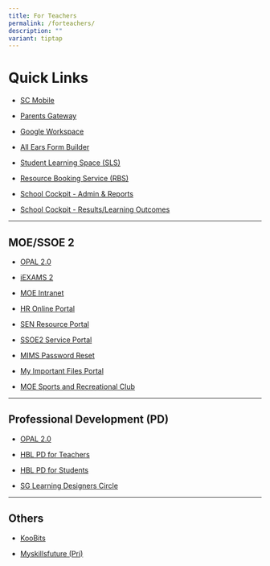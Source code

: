 ```yaml
---
title: For Teachers
permalink: /forteachers/
description: ""
variant: tiptap
---
```

<h1>Quick Links</h1>
<ul>
<li>
<p><a href="https://scmobile.moe.edu.sg/" rel="noopener noreferrer nofollow" target="_blank">SC Mobile</a>
</p>
</li>
<li>
<p><a href="https://pg.moe.edu.sg/" rel="noopener noreferrer nofollow" target="_blank">Parents Gateway</a>
</p>
</li>
<li>
<p><a href="https://workspace.google.com/dashboard" rel="noopener noreferrer nofollow" target="_blank">Google Workspace</a>
</p>
</li>
<li>
<p><a href="https://forms.moe.edu.sg/" rel="noopener noreferrer nofollow" target="_blank">All Ears Form Builder</a>
</p>
</li>
<li>
<p><a href="https://vle.learning.moe.edu.sg/login" rel="noopener noreferrer nofollow" target="_blank">Student Learning Space (SLS)</a>
</p>
</li>
<li>
<p><a href="https://rbs.avero-tech.com/" rel="noopener noreferrer nofollow" target="_blank">Resource Booking Service (RBS)</a>
</p>
</li>
<li>
<p><a href="https://schoolcockpit.moe.gov.sg/" rel="noopener noreferrer nofollow" target="_blank">School Cockpit - Admin &amp; Reports</a>
</p>
</li>
<li>
<p><a href="https://schoolcockpit.moe.gov.sg/academic" rel="noopener noreferrer nofollow" target="_blank">School Cockpit - Results/Learning Outcomes</a>
</p>
</li>
</ul>
<hr>
<h2>MOE/SSOE 2</h2>
<ul>
<li>
<p><a href="https://idm.opal2.moe.edu.sg/account/login?returnUrl=%2F" rel="noopener noreferrer nofollow" target="_blank">OPAL 2.0</a>
</p>
</li>
<li>
<p><a href="https://iexams.seab.gov.sg/" rel="noopener noreferrer nofollow" target="_blank">iEXAMS 2</a>
</p>
</li>
<li>
<p><a href="https://intranet.moe.gov.sg/" rel="noopener noreferrer nofollow" target="_blank">MOE Intranet</a>
</p>
</li>
<li>
<p><a href="https://intranet.moe.gov.sg/hronline/Pages/Home.aspx" rel="noopener noreferrer nofollow" target="_blank">HR Online Portal</a>
</p>
</li>
<li>
<p><a href="https://intranet.moe.gov.sg/send/Pages/SEN_Resource_Portal.aspx" rel="noopener noreferrer nofollow" target="_blank">SEN Resource Portal</a>
</p>
</li>
<li>
<p><a href="https://ssoe2.moe.edu.sg/" rel="noopener noreferrer nofollow" target="_blank">SSOE2 Service Portal</a>
</p>
</li>
<li>
<p><a href="https://idp.mims.moe.gov.sg/nidp/saml2/sso" rel="noopener noreferrer nofollow" target="_blank">MIMS Password Reset</a>
</p>
</li>
<li>
<p><a href="https://scloud.ssoe.moe.edu.sg/userportal/#/login" rel="noopener noreferrer nofollow" target="_blank">My Important Files Portal</a>
</p>
</li>
<li>
<p><a href="https://www.mesrc.net/" rel="noopener noreferrer nofollow" target="_blank">MOE Sports and Recreational Club</a>
</p>
</li>
</ul>
<hr>
<h2>Professional Development (PD)</h2>
<ul data-tight="true" class="tight">
<li>
<p><a href="https://idm.opal2.moe.edu.sg/account/login?returnUrl=%2F" rel="noopener noreferrer nofollow" target="_blank">OPAL 2.0</a>
</p>
</li>
<li>
<p><a href="https://go.gov.sg/ptpsjunehbljittrainingsls" rel="noopener noreferrer nofollow" target="_blank">HBL PD for Teachers</a>
</p>
</li>
<li>
<p><a href="https://go.gov.sg/junehbljittrainingforstudents" rel="noopener noreferrer nofollow" target="_blank">HBL PD for Students</a>
</p>
</li>
<li>
<p><a href="https://www.facebook.com/groups/sglearningdesigners" rel="noopener noreferrer nofollow" target="_blank">SG Learning Designers Circle</a>
</p>
</li>
</ul>
<hr>
<h2>Others</h2>
<ul data-tight="true" class="tight">
<li>
<p><a href="https://member.koobits.com/" rel="noopener noreferrer nofollow" target="_blank">KooBits</a>
</p>
</li>
<li>
<p><a href="https://go.gov.sg/mysfpri" rel="noopener noreferrer nofollow" target="_blank">Myskillsfuture (Pri)</a>
</p>
</li>
</ul>
<p></p>